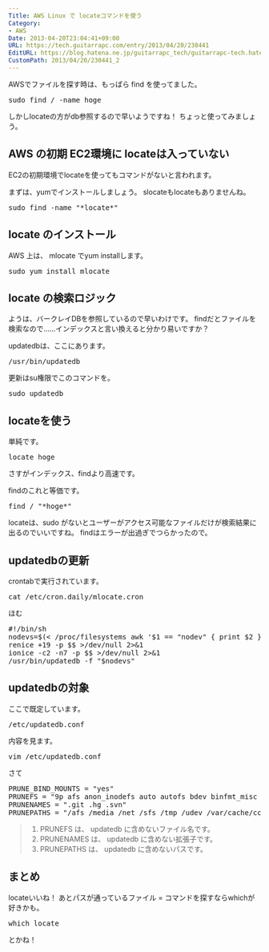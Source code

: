```yaml
---
Title: AWS Linux で locateコマンドを使う
Category:
- AWS
Date: 2013-04-20T23:04:41+09:00
URL: https://tech.guitarrapc.com/entry/2013/04/20/230441
EditURL: https://blog.hatena.ne.jp/guitarrapc_tech/guitarrapc-tech.hatenablog.com/atom/entry/11696248318757675584
CustomPath: 2013/04/20/230441_2
---
```


AWSでファイルを探す時は、もっぱら find を使ってました。
<pre class="brush: bash">
sudo find / -name hoge
</pre>

しかしlocateの方がdb参照するので早いようですね！
ちょっと使ってみましょう。



<h2>AWS の初期 EC2環境に locateは入っていない </h2>
EC2の初期環境でlocateを使ってもコマンドがないと言われます。

まずは、yumでインストールしましょう。
slocateもlocateもありませんね。
<pre class="brush: bash">
sudo find -name &quot;*locate*&quot;
</pre>


<h2>locate のインストール</h2>
AWS 上は、 mlocate でyum installします。
<pre class="brush: bash">
sudo yum install mlocate
</pre>

<h2>locate の検索ロジック</h2>
ようは、バークレイDBを参照しているので早いわけです。
findだとファイルを検索なので……インデックスと言い換えると分かり易いですか？

updatedbは、ここにあります。
<pre class="brush: bash">
/usr/bin/updatedb
</pre>

更新はsu権限でこのコマンドを。
<pre class="brush: bash">
sudo updatedb
</pre>

<h2>locateを使う</h2>
単純です。
<pre class="brush: bash">
locate hoge
</pre>

さすがインデックス、findより高速です。

findのこれと等価です。
<pre class="brush: bash">
find / &quot;*hoge*&quot;
</pre>

locateは、sudo がないとユーザーがアクセス可能なファイルだけが検索結果に出るのでいいですね。
findはエラーが出過ぎでつらかったので。

<h2>updatedbの更新</h2>
crontabで実行されています。
<pre class="brush: bash">
cat /etc/cron.daily/mlocate.cron
</pre>

ほむ
<pre class="brush: bash">
#!/bin/sh
nodevs=$(&lt; /proc/filesystems awk '$1 == &quot;nodev&quot; { print $2 }')
renice +19 -p $$ &gt;/dev/null 2&gt;&amp;1
ionice -c2 -n7 -p $$ &gt;/dev/null 2&gt;&amp;1
/usr/bin/updatedb -f &quot;$nodevs&quot;
</pre>

<h2>updatedbの対象</h2>
ここで既定しています。
<pre class="brush: bash">
/etc/updatedb.conf
</pre>

内容を見ます。
<pre class="brush: bash">
vim /etc/updatedb.conf
</pre>

さて
<pre class="brush: bash">
PRUNE_BIND_MOUNTS = &quot;yes&quot;
PRUNEFS = &quot;9p afs anon_inodefs auto autofs bdev binfmt_misc cgroup cifs coda configfs cpuset debugfs devpts ecryptfs exofs fuse fusectl gfs gfs2 hugetlbfs inotifyfs iso9660 jffs2 lustre mqueue ncpfs nfs nfs4 nfsd pipefs proc ramfs rootfs rpc_pipefs securityfs selinuxfs sfs sockfs sysfs tmpfs ubifs udf usbfs&quot;
PRUNENAMES = &quot;.git .hg .svn&quot;
PRUNEPATHS = &quot;/afs /media /net /sfs /tmp /udev /var/cache/ccache /var/spool/cups /var/spool/squid /var/tmp&quot;
</pre>

<blockquote>
<ol>
	<li>PRUNEFS は、 updatedb に含めないファイル名です。</li>
	<li>PRUNENAMES は、 updatedb に含めない拡張子です。</li>
	<li>PRUNEPATHS は、 updatedb に含めないパスです。</li>
</ol>
</blockquote>


<h2>まとめ</h2>
locateいいね！
あとパスが通っているファイル = コマンドを探すならwhichが好きかも。
<pre class="brush: bash">
which locate
</pre>
とかね！
